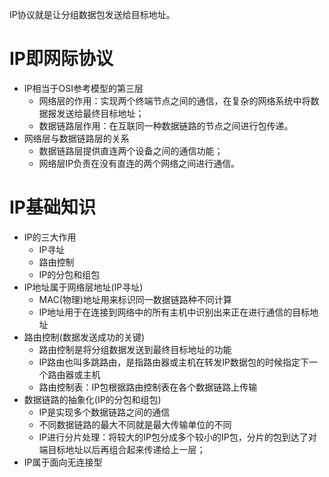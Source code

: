 IP协议就是让分组数据包发送给目标地址。
# IP即网际协议
+ IP相当于OSI参考模型的第三层
    + 网络层的作用：实现两个终端节点之间的通信，在复杂的网络系统中将数据报发送给最终目标地址；
    + 数据链路层作用：在互联同一种数据链路的节点之间进行包传递。
+ 网络层与数据链路层的关系
    + 数据链路层提供直连两个设备之间的通信功能；
    + 网络层IP负责在没有直连的两个网络之间进行通信。
# IP基础知识
+ IP的三大作用
    + IP寻址
    + 路由控制
    + IP的分包和组包
+ IP地址属于网络层地址(IP寻址)
    + MAC(物理)地址用来标识同一数据链路种不同计算
    + IP地址用于在连接到网络中的所有主机中识别出来正在进行通信的目标地址
+ 路由控制(数据发送成功的关键)
    + 路由控制是将分组数据发送到最终目标地址的功能
    + IP路由也叫多跳路由，是指路由器或主机在转发IP数据包的时候指定下一个路由器或主机
    + 路由控制表：IP包根据路由控制表在各个数据链路上传输
+ 数据链路的抽象化(IP的分包和组包)
    + IP是实现多个数据链路之间的通信
    + 不同数据链路的最大不同就是最大传输单位的不同
    + IP进行分片处理：将较大的IP包分成多个较小的IP包，分片的包到达了对端目标地址以后再组合起来传递给上一层；
+ IP属于面向无连接型